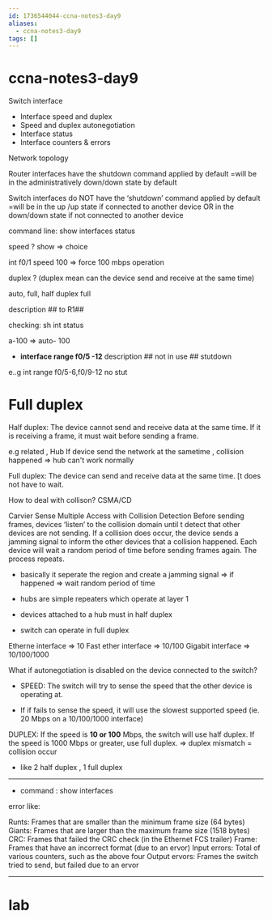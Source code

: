 ```yaml
---
id: 1736544044-ccna-notes3-day9
aliases:
  - ccna-notes3-day9
tags: []
---
```


# ccna-notes3-day9
Switch interface

- Interface speed and duplex
- Speed and duplex autonegotiation
- Interface status
- Interface counters & errors

Network topology

Router interfaces have the shutdown command applied by default
=will be in the administratively down/down state by default

Switch interfaces do NOT have the ‘shutdown’ command applied by default
=will be in the up /up state if connected to another device
OR
in the down/down state if not connected to another device

command line:
show interfaces status


speed ?
show => choice

int f0/1
speed 100 => force 100 mbps operation


duplex ? (duplex mean can the device send and receive at the same time)

auto, full, half
duplex full

description ## to R1##

checking:
sh int status 

a-100 => auto- 100

- **interface range f0/5 -12**
description ## not in use ##
stutdown

e..g int range f0/5-6,f0/9-12
no stut

# Full duplex

Half duplex: The device cannot send and receive data at the same time. If
it is receiving a frame, it must wait before sending a frame.

e.g related , Hub
If device send the network at the sametime , collision happened => hub can't work normally

Full duplex: The device can send and receive data at the same time. [t
does not have to wait.

How to deal with collison?
CSMA/CD

Carvier Sense Multiple Access with Collision Detection
Before sending frames, devices ‘listen’ to the collision domain until t
detect that other devices are not sending.
If a collision does occur, the device sends a jamming signal to inform
the other devices that a collision happened.
Each device will wait a random period of time before sending frames again.
The process repeats.

- basically it seperate the region and create a jamming signal => if happened => wait random period of time

- hubs are simple repeaters which operate at layer 1

- devices attached to a hub must in half duplex

- switch can operate in full duplex

Etherne interface => 10
Fast ether interface => 10/100
Gigabit interface => 10/100/1000



What if autonegotiation is disabled on the device connected to the switch?

- SPEED: The switch will try to sense the speed that the other device is
operating at.

- If if fails to sense the speed, it will use the slowest supported speed
(ie. 20 Mbps on a 10/100/1000 interface)

DUPLEX: If the speed is **10 or 100** Mbps, the switch will use half duplex.
If the speed is 1000 Mbps or greater, use full duplex.
=> duplex mismatch = collision occur
- like 2 half duplex , 1 full duplex


---

- command : show interfaces

error like:

Runts: Frames that are smaller than the minimum frame size (64 bytes)
Giants: Frames that are larger than the maximum frame size (1518 bytes)
CRC: Frames that failed the CRC check (in the Ethernet FCS trailer)
Frame: Frames that have an incorrect format (due to an ervor)
Input errors: Total of various counters, such as the above four
Output ervors: Frames the switch tried to send, but failed due to an ervor

---

# lab

